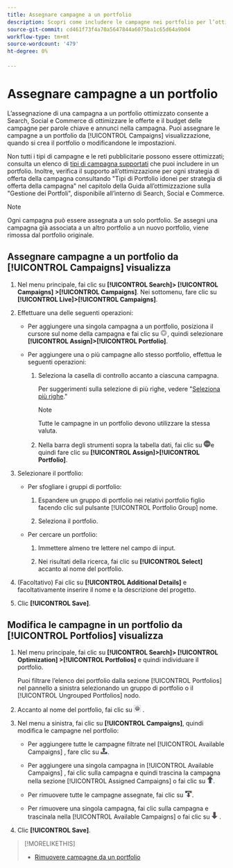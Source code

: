 ```yaml
---
title: Assegnare campagne a un portfolio
description: Scopri come includere le campagne nei portfolio per l’ottimizzazione.
source-git-commit: cd461f73f4a70a5647844a6075ba1c65d64a9b04
workflow-type: tm+mt
source-wordcount: '479'
ht-degree: 0%

---
```


# Assegnare campagne a un portfolio

L’assegnazione di una campagna a un portfolio ottimizzato consente a Search, Social e Commerce di ottimizzare le offerte e il budget delle campagne per parole chiave e annunci nella campagna. Puoi assegnare le campagne a un portfolio da [!UICONTROL Campaigns] visualizzazione, quando si crea il portfolio o modificandone le impostazioni.

Non tutti i tipi di campagne e le reti pubblicitarie possono essere ottimizzati; consulta un elenco di [tipi di campagna supportati](/help/search-social-commerce/introduction/supported-inventory.md) che puoi includere in un portfolio. Inoltre, verifica il supporto all’ottimizzazione per ogni strategia di offerta della campagna consultando &quot;Tipi di Portfolio idonei per strategia di offerta della campagna&quot; nel capitolo della Guida all’ottimizzazione sulla &quot;Gestione dei Portfoli&quot;, disponibile all’interno di Search, Social e Commerce.<!-- verify convention for referencing Optimization Guide here -->

>[!NOTE]
>
>Ogni campagna può essere assegnata a un solo portfolio. Se assegni una campagna già associata a un altro portfolio a un nuovo portfolio, viene rimossa dal portfolio originale.

## Assegnare campagne a un portfolio da [!UICONTROL Campaigns] visualizza

1. Nel menu principale, fai clic su **[!UICONTROL Search]> [!UICONTROL Campaigns] >[!UICONTROL Campaigns]**. Nei sottomenu, fare clic su **[!UICONTROL Live]>[!UICONTROL Campaigns]**.

1. Effettuare una delle seguenti operazioni:

   * Per aggiungere una singola campagna a un portfolio, posiziona il cursore sul nome della campagna e fai clic su ![Pulsante Menu](/help/search-social-commerce/assets/arrow-dropdown-menu.png "Pulsante Menu"), quindi selezionare **[!UICONTROL Assign]>[!UICONTROL Portfolio]**.

   * Per aggiungere una o più campagne allo stesso portfolio, effettua le seguenti operazioni:

      1. Seleziona la casella di controllo accanto a ciascuna campagna.

         Per suggerimenti sulla selezione di più righe, vedere &quot;[Seleziona più righe](/help/search-social-commerce/common-tasks/navigation-editing-selection/multiple-rows-select.md).&quot;

         >[!NOTE]
         >
         >Tutte le campagne in un portfolio devono utilizzare la stessa valuta.

      1. Nella barra degli strumenti sopra la tabella dati, fai clic su ![Altro](/help/search-social-commerce/assets/more.png "Altro")e quindi fare clic su **[!UICONTROL Assign]>[!UICONTROL Portfolio]**.

1. Selezionare il portfolio:

   * Per sfogliare i gruppi di portfolio:

      1. Espandere un gruppo di portfolio nei relativi portfolio figlio facendo clic sul pulsante [!UICONTROL Portfolio Group] nome.

      1. Seleziona il portfolio.
   * Per cercare un portfolio:

      1. Immettere almeno tre lettere nel campo di input.

      1. Nei risultati della ricerca, fai clic su **[!UICONTROL Select]** accanto al nome del portfolio.


1. (Facoltativo) Fai clic su **[!UICONTROL Additional Details]** e facoltativamente inserire il nome e la descrizione del progetto.

1. Clic **[!UICONTROL Save]**.

## Modifica le campagne in un portfolio da [!UICONTROL Portfolios] visualizza

1. Nel menu principale, fai clic su **[!UICONTROL Search]> [!UICONTROL Optimization] >[!UICONTROL Portfolios]** e quindi individuare il portfolio.

   Puoi filtrare l’elenco dei portfolio dalla sezione [!UICONTROL Portfolios] nel pannello a sinistra selezionando un gruppo di portfolio o il [!UICONTROL Ungrouped Portfolios] nodo.

1. Accanto al nome del portfolio, fai clic su ![Pulsante Visualizza/Modifica impostazioni](/help/search-social-commerce/assets/settings.png "Pulsante Visualizza/Modifica impostazioni") .

1. Nel menu a sinistra, fai clic su **[!UICONTROL Campaigns]**, quindi modifica le campagne nel portfolio:

   * Per aggiungere tutte le campagne filtrate nel [!UICONTROL Available Campaigns] , fare clic su ![Assegna tutte le campagne al portfolio](/help/search-social-commerce/assets/arrow-assign-all.png "Assegna tutte le campagne al portfolio").

   * Per aggiungere una singola campagna in [!UICONTROL Available Campaigns] , fai clic sulla campagna e quindi trascina la campagna nella sezione [!UICONTROL Assigned Campaigns] o fai clic su ![Assegna campagna al portfolio](/help/search-social-commerce/assets/arrow-assign.png "Assegna campagna al portfolio").

   * Per rimuovere tutte le campagne assegnate, fai clic su ![Rimuovi tutte le campagne dal portfolio](/help/search-social-commerce/assets/arrow-remove-all.png "Rimuovi tutte le campagne dal portfolio").

   * Per rimuovere una singola campagna, fai clic sulla campagna e trascinala nella [!UICONTROL Available Campaigns] o fai clic su ![Rimuovi campagna dal portfolio](/help/search-social-commerce/assets/arrow-remove.png "Rimuovi campagna dal portfolio") .

1. Clic **[!UICONTROL Save]**.

>[!MORELIKETHIS]
>
>* [Rimuovere campagne da un portfolio](/help/search-social-commerce/campaign-management/campaign-remove-from-portfolio.md)

